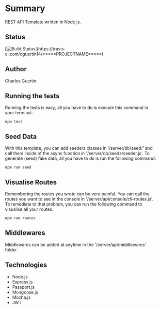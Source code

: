 # Summary

REST API Template written in Node.js.

## Status
[![Build Status](https://travis-ci.com/cguertin14/****PROJECTNAME****)](https://travis-ci.com/cguertin14/*****PROJECTNAME*****)

## Author 

Charles Guertin

## Running the tests

Running the tests is easy, all you have to do is execute this command in your terminal:

```
npm test
```

## Seed Data

With this template, you can add seeders classes in '/server/db/seed/' and call them inside of the async function in '/server/db/seeds/seeder.js'. To generate (seed) fake data, all you have to do is run the following command:

```
npm run seed
```

## Visualise Routes

Remembering the routes you wrote can be very painful. You can call the routes you want to see in the console in '/server/api/console/cli-routes.js'. To remediate to that problem, you can run the following command to visualise all your routes.

```
npm run routes
```

## Middlewares

Middlewares can be added at anytime in the '/server/api/middlewares' folder.

## Technologies

* Node.js
* Express.js
* Passport.js
* Mongoose.js
* Mocha.js
* JWT